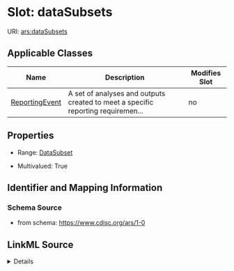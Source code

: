 # Slot: dataSubsets

URI: [ars:dataSubsets](https://www.cdisc.org/ars/1-0dataSubsets)



<!-- no inheritance hierarchy -->




## Applicable Classes

| Name | Description | Modifies Slot |
| --- | --- | --- |
[ReportingEvent](ReportingEvent.md) | A set of analyses and outputs created to meet a specific reporting requiremen... |  no  |







## Properties

* Range: [DataSubset](DataSubset.md)

* Multivalued: True





## Identifier and Mapping Information







### Schema Source


* from schema: https://www.cdisc.org/ars/1-0




## LinkML Source

<details>
```yaml
name: dataSubsets
from_schema: https://www.cdisc.org/ars/1-0
rank: 1000
multivalued: true
alias: dataSubsets
domain_of:
- ReportingEvent
range: DataSubset
inlined: true
inlined_as_list: true

```
</details>